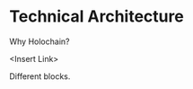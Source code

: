 # Technical Architecture

Why Holochain?

&lt;Insert Link&gt;

Different blocks. 

|  |  |
| :--- | :--- |



